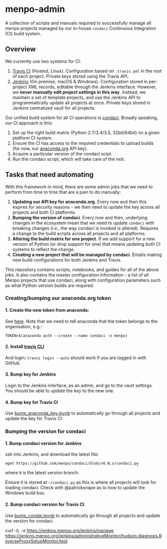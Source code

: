 menpo-admin
===========
A collection of scripts and manuals required to successfully manage all menpo projects managed by our in-house `condaci` Continuous Integration (CI) build system.

Overview
--------
We currently use two systems for CI:

1. [Travis CI](https://travis-ci.org/menpo/) (Hosted, Linux). Configuration based on `.travis.yml` in the root of each project. Private keys stored using the Travis API.
2. [Jenkins](jenkins.menpo.org) (On premise, macOS & Windows). Configuration stored in per-project XML records, editable through the Jenkins interface. However, we **never manually edit project settings in this way**. Instead, we maintain a set of template projects, and use the Jenkins API to programmatically update all projects at once. Private keys stored in Jenkins centralized vault for all projects.

Our unified build system for all CI operations is [condaci](https://github.com/menpo/condaci). Broadly speaking, our CI approach is this:

1. Set up the right build matrix (Python 2.7/3.4/3.5, 32bit/64bit) on a given platform CI system.
2. Ensure the CI has access to the required credentials to upload builds (for now, our [anaconda.org](https://anaconda.org/menpo/dashboard) API key).
3. Acquire a particular version of the condaci scipt.
4. Run the condaci script, which will take care of the rest.

Tasks that need automating
--------------------------

With this framework in mind, there are some admin jobs that we need to perform from time to time that are a pain to do manually:

1. **Updating our API key for anaconda.org**. Every now and then this expires for security reasons - we then need to update the key across all projects and both CI platforms.
2. **Bumping the version of condaci**. Every now and then, underlying changes in the ecosystem mean that we need to update `condaci` with breaking changes (i.e., the way condaci is invoked is altered). Requires a change to the build scripts across all projects and all platforms.
3. **Altering the build matrix for one project**. If we add support for a new version of Python (or drop support for one) that means updating both CI systems to reflect the change.
4. **Creating a new project that will be managed by condaci**. Entails making new build configurations for both Jenkins and Travis.

This repository contains scripts, notebooks, and guides for all of the above jobs. It also contains the master configuration information - a list of all Menpo projects that use condaci, along with configuration parameters such as what Python version builds are required.


### Creating/bumping our anaconda.org token

#### 1. Create the new token from anaconda:

See [here](https://anaconda.org/organization/menpo/settings/access).
Note that we need to tell anaconda that the token belongs to the organisation, e.g.:
```
TOKEN=$(anaconda auth --create --name condaci -o menpo)
```

#### 2. Install [travis CLI](https://github.com/travis-ci/travis.rb)

And login: `travis login --auto` should work if you are logged in with GitHub.

#### 3. Bump key for Jenkins

Login to the Jenkins interface, as an admin, and go to the vault settings. You should be able to update the key to the new one.

#### 4. Bump key for Travis CI

Use [bump_anaconda_key.ipynb](https://github.com/menpo/menpo-admin/blob/master/bump_anaconda_key.ipynb) to automatically go through all projects and update the key for Travis CI.

### Bumping the version for condaci

#### 1. Bump condaci version for Jenkins

ssh into Jenkins, and download the latest file:
```
wget https://github.com/menpo/condaci/blob/v0.N.x/condaci.py
```
where `N` is the latest version branch.

Ensure it is stored at `~/condaci.py` as this is where all projects will look for loading condaci. Check with @patricksnape as to how to update the Windows build box.

#### 2. Bump condaci version for Travis CI

Use [bump_condai.ipynb](https://github.com/menpo/menpo-admin/blob/master/bump_master.ipynb) to automatically go through all projects and update the version for condaci.


curl -iL -e https://jenkins.menpo.org/jenkins/manage \
   https://jenkins.menpo.org/jenkins/administrativeMonitor/hudson.diagnosis.ReverseProxySetupMonitor/test
